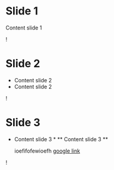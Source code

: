Slide 1 
===
Content slide 1

!

Slide 2 
===
* Content slide 2
* Content slide 2

!

Slide 3 
===
* Content slide 3 *
** Content slide 3 **

  	ioefifofewioefh
[google link](www.google.com)

!
